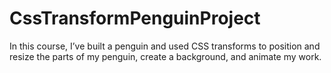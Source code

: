 # CssTransformPenguinProject
In this course, I’ve built a penguin and used CSS transforms to position and resize the parts of my penguin, create a background, and animate my work.
